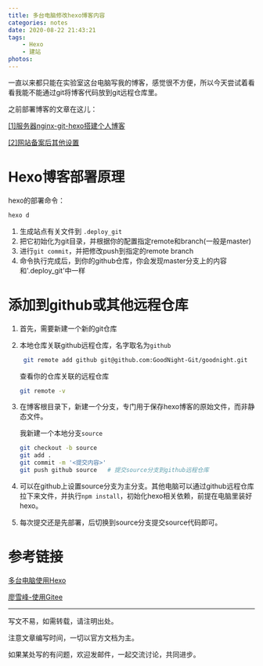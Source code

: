 ```yaml
---
title: 多台电脑修改hexo博客内容
categories: notes
date: 2020-08-22 21:43:21
tags:
	- Hexo
	- 建站
photos:
---
```








一直以来都只能在实验室这台电脑写我的博客，感觉很不方便，所以今天尝试着看看我能不能通过git将博客代码放到git远程仓库里。

之前部署博客的文章在这儿：

[[1]服务器nginx-git-hexo搭建个人博客]([http://www.goodnight.wiki/2020/06/26/%E6%9C%8D%E5%8A%A1%E5%99%A8nginx-git-hexo%E6%90%AD%E5%BB%BA%E4%B8%AA%E4%BA%BA%E5%8D%9A%E5%AE%A2/](http://www.goodnight.wiki/2020/06/26/服务器nginx-git-hexo搭建个人博客/))

[[2]网站备案后其他设置]([http://www.goodnight.wiki/2020/07/07/%E7%BD%91%E7%AB%99%E5%A4%87%E6%A1%88%E5%90%8E%E5%85%B6%E4%BB%96%E8%AE%BE%E7%BD%AE/](http://www.goodnight.wiki/2020/07/07/网站备案后其他设置/))

# Hexo博客部署原理



hexo的部署命令：

```bash
hexo d
```

1. 生成站点有关文件到 `.deploy_git`
2. 把它初始化为git目录，并根据你的配置指定remote和branch(一般是master)
3. 进行`git commit`，并把修改push到指定的remote branch
4. 命令执行完成后，到你的github仓库，你会发现master分支上的内容和'.deploy_git'中一样

# 添加到github或其他远程仓库

1. 首先，需要新建一个新的git仓库

2. 本地仓库关联github远程仓库，名字取名为`github`

   ```bash
    git remote add github git@github.com:GoodNight-Git/goodnight.git
   ```

   查看你的仓库关联的远程仓库

   ```bash
   git remote -v
   ```

   

3. 在博客根目录下，新建一个分支，专门用于保存hexo博客的原始文件，而非静态文件。

   我新建一个本地分支`source`

   ```bash
   git checkout -b source
   git add .
   git commit -m '<提交内容>'
   git push github source   # 提交source分支到github远程仓库
   ```

   

4. 可以在github上设置source分支为主分支。其他电脑可以通过github远程仓库拉下来文件，并执行`npm install`，初始化hexo相关依赖，前提在电脑里装好hexo。

5. 每次提交还是先部署，后切换到source分支提交source代码即可。

# 参考链接

[多台电脑使用Hexo](https://www.jianshu.com/p/4bcf2848b3fc)

[廖雪峰-使用Gitee](https://www.liaoxuefeng.com/wiki/896043488029600/1163625339727712)

---

写文不易，如需转载，请注明出处。

注意文章编写时间，一切以官方文档为主。

如果某处写的有问题，欢迎发邮件，一起交流讨论，共同进步。